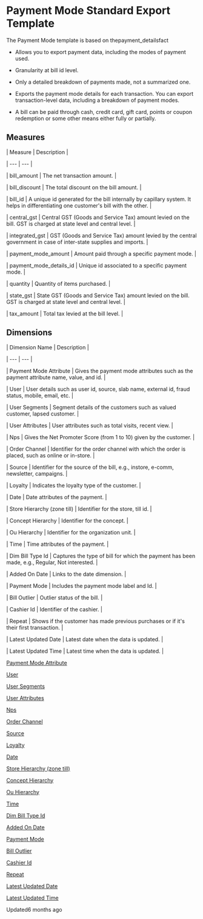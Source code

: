 # Payment Mode Standard Export Template

The Payment Mode template is based on thepayment_detailsfact

- Allows you to export payment data, including the modes of payment used.

- Granularity at bill id level.

- Only a detailed breakdown of payments made, not a summarized one.

- Exports the payment mode details for each transaction. You can export transaction-level data, including a breakdown of payment modes.

- A bill can be paid through cash, credit card, gift card, points or coupon redemption or some other means either fully or partially.

## Measures

| Measure | Description |

| --- | --- |

| bill_amount | The net transaction amount. |

| bill_discount | The total discount on the bill amount. |

| bill_id | A unique id generated for the bill internally by capillary system. It helps in differentiating one customer's bill with the other. |

| central_gst | Central GST (Goods and Service Tax) amount levied on the bill. GST is charged at state level and central level. |

| integrated_gst | GST (Goods and Service Tax) amount levied by the central government in case of inter-state supplies and imports. |

| payment_mode_amount | Amount paid through a specific payment mode. |

| payment_mode_details_id | Unique id associated to a specific payment mode. |

| quantity | Quantity of items purchased. |

| state_gst | State GST (Goods and Service Tax) amount levied on the bill. GST is charged at state level and central level. |

| tax_amount | Total tax levied at the bill level. |



## Dimensions

| Dimension Name | Description |

| --- | --- |

| Payment Mode Attribute | Gives the payment mode attributes such as the payment attribute name, value, and id. |

| User | User details such as user id, source, slab name, external id, fraud status, mobile, email, etc. |

| User Segments | Segment details of the customers such as valued customer, lapsed customer. |

| User Attributes | User attributes such as total visits, recent view. |

| Nps | Gives the Net Promoter Score (from 1 to 10) given by the customer. |

| Order Channel | Identifier for the order channel with which the order is placed, such as online or in-store. |

| Source | Identifier for the source of the bill, e.g., instore, e-comm, newsletter, campaigns. |

| Loyalty | Indicates the loyalty type of the customer. |

| Date | Date attributes of the payment. |

| Store Hierarchy (zone till) | Identifier for the store, till id. |

| Concept Hierarchy | Identifier for the concept. |

| Ou Hierarchy | Identifier for the organization unit. |

| Time | Time attributes of the payment. |

| Dim Bill Type Id | Captures the type of bill for which the payment has been made, e.g., Regular, Not interested. |

| Added On Date | Links to the date dimension. |

| Payment Mode | Includes the payment mode label and Id. |

| Bill Outlier | Outlier status of the bill. |

| Cashier Id | Identifier of the cashier. |

| Repeat | Shows if the customer has made previous purchases or if it's their first transaction. |

| Latest Updated Date | Latest date when the data is updated. |

| Latest Updated Time | Latest time when the data is updated. |



[Payment Mode Attribute](/docs/dimension-tables#payment-attributes)

[User](/docs/dimension-tables#users-users)

[User Segments](/docs/dimension-tables#users-users)

[User Attributes](/docs/dimension-tables#users-users)

[Nps](/docs/dimension-tables#nps-score)

[Order Channel](/docs/dimension-tables#order-channel)

[Source](/docs/dimension-tables#source-type)

[Loyalty](/docs/dimension-tables#loyalty-type)

[Date](/docs/dimension-tables#date)

[Store Hierarchy (zone till)](/docs/dimension-tables#zone-till)

[Concept Hierarchy](/docs/dimension-tables#zone-till)

[Ou Hierarchy](/docs/dimension-tables#zone-till)

[Time](/docs/dimension-tables#time)

[Dim Bill Type Id](/docs/dimension-tables#bill-type)

[Added On Date](/docs/dimension-tables#date)

[Payment Mode](/docs/dimension-tables#payment-mode)

[Bill Outlier](/docs/dimension-tables#outlier-status)

[Cashier Id](/docs/dimension-tables#cashier)

[Repeat](/docs/dimension-tables#repeat-status)

[Latest Updated Date](/docs/dimension-tables#date)

[Latest Updated Time](/docs/dimension-tables#time)

Updated6 months ago